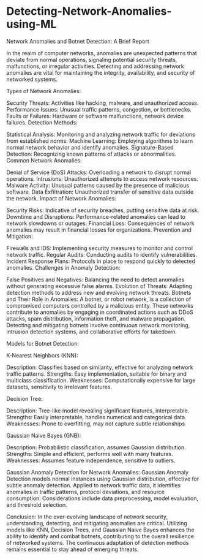 # Detecting-Network-Anomalies-using-ML
Network Anomalies and Botnet Detection: A Brief Report

In the realm of computer networks, anomalies are unexpected patterns that deviate from normal operations, signaling potential security threats, malfunctions, or irregular activities. Detecting and addressing network anomalies are vital for maintaining the integrity, availability, and security of networked systems.

Types of Network Anomalies:

Security Threats: Activities like hacking, malware, and unauthorized access.
Performance Issues: Unusual traffic patterns, congestion, or bottlenecks.
Faults or Failures: Hardware or software malfunctions, network device failures.
Detection Methods:

Statistical Analysis: Monitoring and analyzing network traffic for deviations from established norms.
Machine Learning: Employing algorithms to learn normal network behavior and identify anomalies.
Signature-Based Detection: Recognizing known patterns of attacks or abnormalities.
Common Network Anomalies:

Denial of Service (DoS) Attacks: Overloading a network to disrupt normal operations.
Intrusions: Unauthorized attempts to access network resources.
Malware Activity: Unusual patterns caused by the presence of malicious software.
Data Exfiltration: Unauthorized transfer of sensitive data outside the network.
Impact of Network Anomalies:

Security Risks: Indicative of security breaches, putting sensitive data at risk.
Downtime and Disruptions: Performance-related anomalies can lead to network slowdowns or outages.
Financial Loss: Consequences of network anomalies may result in financial losses for organizations.
Prevention and Mitigation:

Firewalls and IDS: Implementing security measures to monitor and control network traffic.
Regular Audits: Conducting audits to identify vulnerabilities.
Incident Response Plans: Protocols in place to respond quickly to detected anomalies.
Challenges in Anomaly Detection:

False Positives and Negatives: Balancing the need to detect anomalies without generating excessive false alarms.
Evolution of Threats: Adapting detection methods to address new and evolving network threats.
Botnets and Their Role in Anomalies:
A botnet, or robot network, is a collection of compromised computers controlled by a malicious entity. These networks contribute to anomalies by engaging in coordinated actions such as DDoS attacks, spam distribution, information theft, and malware propagation. Detecting and mitigating botnets involve continuous network monitoring, intrusion detection systems, and collaborative efforts for takedown.

Models for Botnet Detection:

K-Nearest Neighbors (KNN):

Description: Classifies based on similarity, effective for analyzing network traffic patterns.
Strengths: Easy implementation, suitable for binary and multiclass classification.
Weaknesses: Computationally expensive for large datasets, sensitivity to irrelevant features.

Decision Tree:

Description: Tree-like model revealing significant features, interpretable.
Strengths: Easily interpretable, handles numerical and categorical data.
Weaknesses: Prone to overfitting, may not capture subtle relationships.

Gaussian Naive Bayes (GNB):

Description: Probabilistic classification, assumes Gaussian distribution.
Strengths: Simple and efficient, performs well with many features.
Weaknesses: Assumes feature independence, sensitive to outliers.

Gaussian Anomaly Detection for Network Anomalies:
Gaussian Anomaly Detection models normal instances using Gaussian distribution, effective for subtle anomaly detection. Applied to network traffic data, it identifies anomalies in traffic patterns, protocol deviations, and resource consumption. Considerations include data preprocessing, model evaluation, and threshold selection.

Conclusion:
In the ever-evolving landscape of network security, understanding, detecting, and mitigating anomalies are critical. Utilizing models like KNN, Decision Trees, and Gaussian Naive Bayes enhances the ability to identify and combat botnets, contributing to the overall resilience of networked systems. The continuous adaptation of detection methods remains essential to stay ahead of emerging threats.

